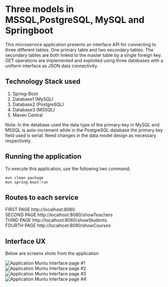 # Three models in MSSQL,PostgreSQL, MySQL and Springboot

This microservice application presents an interface API for connecting to three different tables. One primary table and two secondary tables. The secondary tables are both linked to the master table by a single foreign key. GET operations are implemented and exploited using three databases with a uniform interface as JSON data connectivity.

## Technology Stack used

1. Spring-Boot
2. Database1 (MySQL)
3. Database2 (PostgreSQL) 
4. Database3 (MSSQL)
5. Maven Central

Note: In the database used the data type of the primary-key in MySQL and MSSQL is auto-increment while in the PostgreSQL database the primary key field used is serial. Need changes in the data model design as necessary respectively. 

## Running the application

To execute this application, use the following two command;

```
mvn clean package
mvn spring-boot:run

```

## Routes to each service

FIRST PAGE
http://localhost:8080 \
SECOND PAGE
http://localhost:8080/showTeachers \
 THIRD PAGE
http://localhost:8080/showStudents \
FOURTH PAGE
http://localhost:8080/showCourses 


## Interface UX
 Below are screens shots from the application

![ Application Muntu Interface page #1 ](https://github.com/LINOSNCHENA/JAVA-Springboot-with-Multiple-databases/blob/master/UXpemba/page%20(1).png)
![ Application Muntu Interface page #2 ](https://github.com/LINOSNCHENA/JAVA-Springboot-with-Multiple-databases/blob/master/UXpemba/page%20(2).png)
![ Application Muntu Interface page #3 ](https://github.com/LINOSNCHENA/JAVA-Springboot-with-Multiple-databases/blob/master/UXpemba/page%20(3).png)
![ Application Muntu Interface page #4 ](https://github.com/LINOSNCHENA/JAVA-Springboot-with-Multiple-databases/blob/master/UXpemba/page%20(4).png)